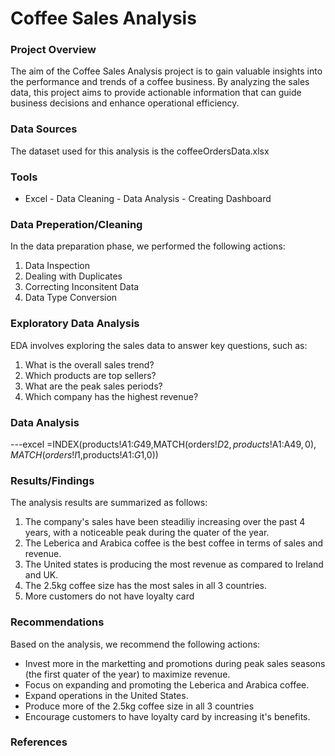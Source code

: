 # Coffee Sales Analysis

### Project Overview

The aim of the Coffee Sales Analysis project is to gain valuable insights into the performance and trends of a coffee business. By analyzing the sales data, this project aims to provide actionable information that can guide business decisions and enhance operational efficiency.


### Data Sources

The  dataset used for this analysis is the coffeeOrdersData.xlsx

### Tools

- Excel - Data Cleaning
        - Data Analysis
        - Creating Dashboard

### Data Preperation/Cleaning

In the data preparation phase, we performed the following actions:
1. Data Inspection
2. Dealing with Duplicates
3. Correcting Inconsitent Data
4. Data Type Conversion


### Exploratory Data Analysis

EDA involves exploring the sales data to answer key questions, such as:
1. What is the overall sales trend?
2. Which products are top sellers?
3. What are the peak sales periods?
4. Which company has the highest revenue?
   
### Data Analysis

---excel
=INDEX(products!$A$1:$G$49,MATCH(orders!$D2,products!$A$1:$A$49,0),MATCH(orders!I$1,products!$A$1:$G$1,0))


### Results/Findings

The analysis results are summarized as follows:
1. The company's sales have been steadiliy increasing over the past 4 years, with a noticeable peak during the quater of the year.
2. The Leberica and Arabica coffee is the best coffee in terms of sales and revenue.
3. The United states is producing the most revenue as compared to Ireland and UK.
4. The 2.5kg coffee size has the most sales in all 3 countries.
5. More customers do not have loyalty card

   
### Recommendations

Based on the analysis, we recommend the following actions:
- Invest more in the marketting and promotions during peak sales seasons (the first quater of the year) to maximize revenue.
- Focus on expanding and promoting the Leberica and Arabica coffee.
- Expand operations in the United States.
- Produce more of the 2.5kg coffee size in all 3 countries
- Encourage customers to have loyalty card by increasing it's benefits.
  

### References
















